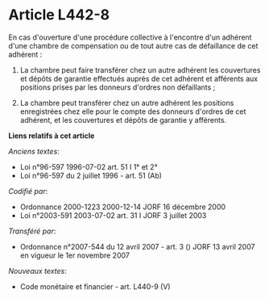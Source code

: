 # Article L442-8

En cas d'ouverture d'une procédure collective à l'encontre d'un adhérent d'une chambre de compensation ou de tout autre cas
de défaillance de cet adhérent :

1. La chambre peut faire transférer chez un autre adhérent les couvertures et dépôts de garantie effectués auprès de cet
adhérent et afférents aux positions prises par les donneurs d'ordres non défaillants ;

2. La chambre peut transférer chez un autre adhérent les positions enregistrées chez elle pour le compte des donneurs
d'ordres de cet adhérent, et les couvertures et dépôts de garantie y afférents.

**Liens relatifs à cet article**

_Anciens textes_:

  - Loi n°96-597 1996-07-02 art. 51 I 1° et 2°
  - Loi n°96-597 du 2 juillet 1996 - art. 51 (Ab)

_Codifié par_:

  - Ordonnance 2000-1223 2000-12-14 JORF 16 décembre 2000
  - Loi n°2003-591 2003-07-02 art. 31 I JORF 3 juillet 2003

_Transféré par_:

  - Ordonnance n°2007-544 du 12 avril 2007 - art. 3 () JORF 13 avril 2007 en vigueur le 1er novembre 2007

_Nouveaux textes_:

  - Code monétaire et financier - art. L440-9 (V)
